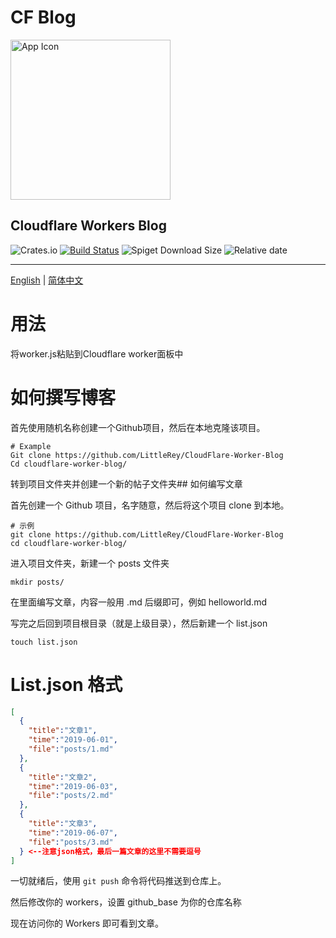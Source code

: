 # CF Blog

<a href="https://blog.buildtest.club/">
  <img src="https://secure.gravatar.com/avatar/" width="256" alt="App Icon" />
</a>

## Cloudflare Workers Blog
![Crates.io](https://img.shields.io/crates/l/rustc-serialize)
[![Build Status](https://travis-ci.org/agalwood/Motrix.svg?branch=master)](https://travis-ci.org/agalwood/Motrix)
![Spiget Download Size](https://img.shields.io/spiget/download-size/6)
![Relative date](https://img.shields.io/date/1571576559)

------
[English](./README.md) | [简体中文](./README-CN.md)

# 用法
将worker.js粘贴到Cloudflare worker面板中

# 如何撰写博客

首先使用随机名称创建一个Github项目，然后在本地克隆该项目。
```
# Example
Git clone https://github.com/LittleRey/CloudFlare-Worker-Blog
Cd cloudflare-worker-blog/
```
转到项目文件夹并创建一个新的帖子文件夹## 如何编写文章

首先创建一个 Github 项目，名字随意，然后将这个项目 clone 到本地。

```
# 示例
git clone https://github.com/LittleRey/CloudFlare-Worker-Blog
cd cloudflare-worker-blog/
```

进入项目文件夹，新建一个 posts 文件夹

```
mkdir posts/
```

在里面编写文章，内容一般用 .md 后缀即可，例如 helloworld.md

写完之后回到项目根目录（就是上级目录），然后新建一个 list.json

```
touch list.json
```

# List.json 格式

```json
[
  {
    "title":"文章1",
    "time":"2019-06-01",
    "file":"posts/1.md"
  },
  {
    "title":"文章2",
    "time":"2019-06-03",
    "file":"posts/2.md"
  },
  {
    "title":"文章3",
    "time":"2019-06-07",
    "file":"posts/3.md"
  } <--注意json格式，最后一篇文章的这里不需要逗号
]
```

一切就绪后，使用 `git push` 命令将代码推送到仓库上。

然后修改你的 workers，设置 github_base 为你的仓库名称

现在访问你的 Workers 即可看到文章。
